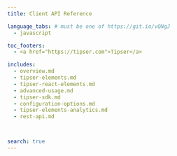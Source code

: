 ```yaml
---
title: Client API Reference

language_tabs: # must be one of https://git.io/vQNgJ
  - javascript

toc_footers:
  - <a href="https://tipser.com">Tipser</a>

includes:
  - overview.md
  - tipser-elements.md
  - tipser-react-elements.md
  - advanced-usage.md
  - tipser-sdk.md
  - configuration-options.md
  - tipser-elements-analytics.md
  - rest-api.md



search: true
---
```

